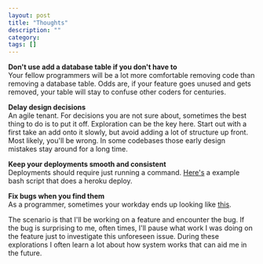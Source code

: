 ```yaml
---
layout: post
title: "Thoughts"
description: ""
category: 
tags: []
---
```


**Don't use add a database table if you don't have to**  
Your fellow programmers will be a lot more comfortable removing code than removing a database table.  Odds are, if your feature goes unused and gets removed, your table will stay to confuse other coders for centuries.

**Delay design decisions**  
An agile tenant.  For decisions you are not sure about, sometimes the best thing to do is to put it off.  Exploration can be the key here.  Start out with a first take an add onto it slowly, but avoid adding a lot of structure up front.  Most likely, you'll be wrong.  In some codebases those early design mistakes stay around for a long time.

**Keep your deployments smooth and consistent**  
Deployments should require just running a command.  [Here's](https://gist.github.com/scottschulthess/5136935) a example bash script that does a heroku deploy.

**Fix bugs when you find them**  
As a programmer, sometimes your workday ends up looking like [this](http://i.minus.com/ibaDjk7AeIcvxv.gif).  

The scenario is that I'll be working on a feature and encounter the bug.  If the bug is surprising to me, often times, I'll pause what work I was doing on the feature just to investigate this unforeseen issue.  During these explorations I often learn a lot about how system works that can aid me in the future.
